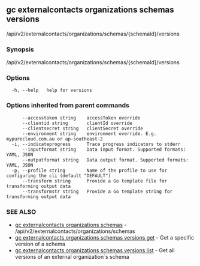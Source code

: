 ## gc externalcontacts organizations schemas versions

/api/v2/externalcontacts/organizations/schemas/{schemaId}/versions

### Synopsis

/api/v2/externalcontacts/organizations/schemas/{schemaId}/versions

### Options

```
  -h, --help   help for versions
```

### Options inherited from parent commands

```
      --accesstoken string    accessToken override
      --clientid string       clientId override
      --clientsecret string   clientSecret override
      --environment string    environment override. E.g. mypurecloud.com.au or ap-southeast-2
  -i, --indicateprogress      Trace progress indicators to stderr
      --inputformat string    Data input format. Supported formats: YAML, JSON
      --outputformat string   Data output format. Supported formats: YAML, JSON
  -p, --profile string        Name of the profile to use for configuring the cli (default "DEFAULT")
      --transform string      Provide a Go template file for transforming output data
      --transformstr string   Provide a Go template string for transforming output data
```

### SEE ALSO

* [gc externalcontacts organizations schemas](gc_externalcontacts_organizations_schemas.html)	 - /api/v2/externalcontacts/organizations/schemas
* [gc externalcontacts organizations schemas versions get](gc_externalcontacts_organizations_schemas_versions_get.html)	 - Get a specific version of a schema
* [gc externalcontacts organizations schemas versions list](gc_externalcontacts_organizations_schemas_versions_list.html)	 - Get all versions of an external organization`s schema


